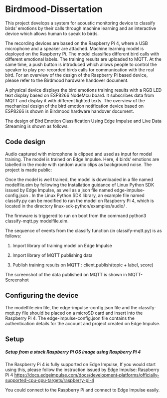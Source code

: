 # Birdmood-Dissertation

This project develops a system for acoustic monitoring device to classify birds’ emotions by their calls through machine learning and an interactive device which allows human to speak to birds. 


The recording devices are based on the Raspberry Pi 4, where a USB microphone and a speaker are attached. Machine learning model is deployed on the Raspberry Pi. The model classifies different bird calls with different emotional labels. The training results are uploaded to MQTT. At the same time, a push button is introduced which allows people to control the speaker to play pre-recorded birds calls for communication with the real bird. For an overview of the design of the Raspberry Pi based device, please refer to the Birdmood hardware handover document.


A physical device displays the bird emotions training results with a RGB LED text display based on ESP8266 NodeMcu board. It subscribes data from MQTT and display it with different lighted texts. The overview of the mechanical design of the bird emotion notification device based on ESP8266 is shown in Birdmood hardware handover document.

The design of Bird Emotion Classification Using Edge Impulse and Live Data Streaming is shown as follows.

## Code design

Audio captured with microphone is clipped and used as input for model training. The model is trained on Edge Impulse. Here, 4 birds’ emotions are labelled in the mode with random audio clips as background noise. The project is made public: 



Once the model is well trained, the model is downloaded in a file named modelfile.eim by following the Installation guidance of Linux Python SDK issued by Edge Impulse, as well as a json file named edge-impulse-config.json . In the Linux Python SDK library, an example file named classify.py can be modified to run the model on Raspberry Pi 4, which is located in the directory linux-sdk-python/examples/audio/ . 



The firmware is triggered to run on boot from the command python3 classify-mqtt.py modelfile.eim. 



The sequence of events from the classify function (in classify-mqtt.py) is as follows:

1. Import library of training model on Edge Impulse 

2. Import library of MQTT publishing data 

3. Publish training results on MQTT : client.publish(topic + label, score)

The screenshot of the data published on MQTT is shown in MQTT-Screenshot

## **Configuring the device**

The modelfile.eim file, the edge-impulse-config.json file and the classify-mqtt.py file should be placed on a microSD card and insert into the Raspberry Pi 4. The edge-impulse-config.json file contains the authentication details for the account and project created on Edge Impulse.



## **Setup** 

##### **Setup from a stock Raspberry Pi OS image using Raspberry Pi 4** 

The Raspberry Pi 4 is fully supported on Edge Impulse, If you would start using this, please follow the instruction issued by Edge Impulse: Raspberry Pi 4 https://docs.edgeimpulse.com/docs/development-platforms/officially-supported-cpu-gpu-targets/raspberry-pi-4

You could connect to the Raspberry Pi and connect to Edge Impulse easily.

 
